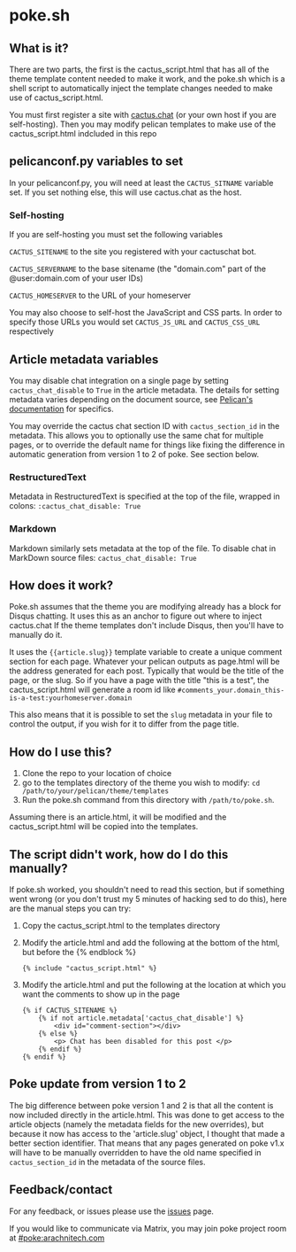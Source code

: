 # poke.sh

## What is it?
There are two parts, the first is the cactus_script.html that has all of the theme template content needed to make it work, and the poke.sh which is a shell script to automatically inject the template changes needed to make use of cactus_script.html.

You must first register a site with [cactus.chat](https://cactus.chat) (or your own host if you are self-hosting).  Then you may modify pelican templates to make use of the cactus_script.html indcluded in this repo

## pelicanconf.py variables to set

In your pelicanconf.py, you will need at least the `CACTUS_SITNAME` variable set.  If you set nothing else, this will use cactus.chat as the host.

### Self-hosting

If you are self-hosting you must set the following variables

`CACTUS_SITENAME` to the site you registered with your cactuschat bot.

`CACTUS_SERVERNAME` to the base sitename (the "domain.com" part of the @user:domain.com of your user IDs)

`CACTUS_HOMESERVER` to the URL of your homeserver

You may also choose to self-host the JavaScript and CSS parts.  In order to specify those URLs you would set `CACTUS_JS_URL` and `CACTUS_CSS_URL` respectively

## Article metadata variables

You may disable chat integration on a single page by setting ``cactus_chat_disable`` to ``True`` in the article metadata.  The details for setting metadata varies depending on the document source, see [Pelican's documentation](https://docs.getpelican.com/en/4.5.4/content.html) for specifics.

You may override the cactus chat section ID with ``cactus_section_id`` in the metadata.  This allows you to optionally use the same chat for multiple pages, or to override the default name for things like fixing the difference in automatic generation from version 1 to 2 of poke.  See section below.

### RestructuredText

Metadata in RestructuredText is specified at the top of the file, wrapped in colons:
``:cactus_chat_disable: True``

### Markdown

Markdown similarly sets metadata at the top of the file.  To disable chat in MarkDown source files:
``cactus_chat_disable: True``

## How does it work?

Poke.sh assumes that the theme you are modifying already has a block for Disqus chatting.  It uses this as an anchor to figure out where to inject cactus.chat
If the theme templates don't include Disqus, then you'll have to manually do it.

It uses the `{{article.slug}}` template variable to create a unique comment section for each page.  Whatever your pelican outputs as page.html will be the address generated for each post.  Typically that would be the title of the page, or the slug.  So if you have a page with the title "this is a test", the cactus_script.html will generate a room id like `#comments_your.domain_this-is-a-test:yourhomeserver.domain`

This also means that it is possible to set the ``slug`` metadata in your file to control the output, if you wish for it to differ from the page title.

## How do I use this?

1. Clone the repo to your location of choice
2. go to the templates directory of the theme you wish to modify: `cd /path/to/your/pelican/theme/templates`
3. Run the poke.sh command from this directory with `/path/to/poke.sh`.

Assuming there is an article.html, it will be modified and the cactus_script.html will be copied into the templates.

## The script didn't work, how do I do this manually?

If poke.sh worked, you shouldn't need to read this section, but if something went wrong (or you don't trust my 5 minutes of hacking sed to do this), here are the manual steps you can try:

1. Copy the cactus_script.html to the templates directory
2. Modify the article.html and add the following at the bottom of the html, but before the {% endblock %}

    `{% include "cactus_script.html" %}`

3. Modify the article.html and put the following at the location at which you want the comments to show up in the page
    ```
    {% if CACTUS_SITENAME %}
        {% if not article.metadata['cactus_chat_disable'] %}
            <div id="comment-section"></div>
        {% else %}
            <p> Chat has been disabled for this post </p>
        {% endif %}
    {% endif %}
    ```
## Poke update from version 1 to 2

The big difference between poke version 1 and 2 is that all the content is now included directly in the article.html.  This was done to get access to the article objects (namely the metadata fields for the new overrides), but because it now has access to the 'article.slug' object, I thought that made a better section identifier.  That means that any pages generated on poke v1.x will have to be manually overridden to have the old name specified in ``cactus_section_id`` in the metadata of the source files.

## Feedback/contact

For any feedback, or issues  please use the [issues](https://github.com/kellya/poke/issues) page.

If you would like to communicate via Matrix, you may join poke project room at [#poke:arachnitech.com](https://matrix.to/#/#poke:arachnitech.com)

